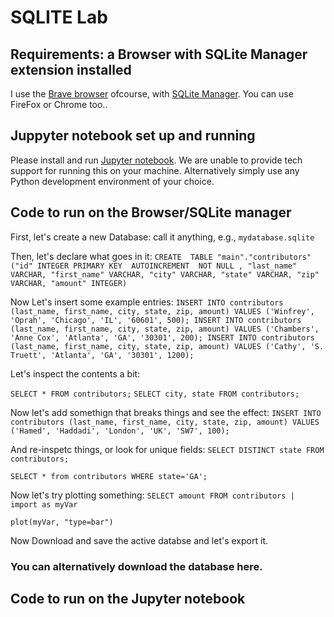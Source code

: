 # SQLITE Lab

## Requirements: a Browser with SQLite Manager extension installed
I use the [Brave browser](https://brave.com/) ofcourse, with [SQLite Manager](https://add0n.com/sqlite-manager.html). You can use FireFox or Chrome too..

## Juppyter notebook set up and running
Please install and run [Jupyter notebook](https://jupyter.org/). We are unable to provide tech support for running this on your machine. Alternatively simply use any Python development environment of your choice.

## Code to run on the Browser/SQLite manager

First, let's create a new Database: call it anything, e.g., `mydatabase.sqlite`

Then, let's declare what goes in it:
`CREATE  TABLE "main"."contributors" ("id" INTEGER PRIMARY KEY  AUTOINCREMENT  NOT NULL , "last_name" VARCHAR, "first_name" VARCHAR, "city" VARCHAR, "state" VARCHAR, "zip" VARCHAR, "amount" INTEGER)`

Now Let's insert some example entries:
`INSERT INTO contributors (last_name, first_name, city, state, zip, amount) VALUES ('Winfrey', 'Oprah', 'Chicago', 'IL', '60601', 500);
INSERT INTO contributors (last_name, first_name, city, state, zip, amount) VALUES ('Chambers', 'Anne Cox', 'Atlanta', 'GA', '30301', 200);
INSERT INTO contributors (last_name, first_name, city, state, zip, amount) VALUES ('Cathy', 'S. Truett', 'Atlanta', 'GA', '30301', 1200);`

Let's inspect the contents a bit:

`SELECT * FROM contributors;`
`SELECT city, state FROM contributors;`


Now let's add somethign that breaks things and see the effect:
`INSERT INTO contributors (last_name, first_name, city, state, zip, amount) VALUES ('Hamed', 'Haddadi', 'London', 'UK', 'SW7', 100);`

And re-inspetc things, or look for unique fields:
`SELECT DISTINCT state FROM contributors;`

`SELECT * from contributors WHERE state='GA';`

Now let's try plotting something:
`SELECT amount FROM contributors | import as myVar`

`plot(myVar, "type=bar")`


Now Download and save the active databse and let's export it.

### You can alternatively download the database here.

## Code to run on the Jupyter notebook


